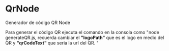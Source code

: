 # QrNode
Generador de código QR Node

Para generar el código QR ejecuta el comando en la consola como "node generateQR.js, recuerda cambiar el <strong>"logoPath"</strong> que es el logo en medio del QR y <strong>"qrCodeText" </strong> que seria la url del QR. "
